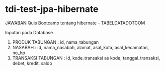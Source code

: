 # tdi-test-jpa-hibernate
JAWABAN Quis Bootcamp tentang hibernate - TABELDATADOTCOM

Inputan pada Database
1. PRODUK TABUNGAN : id, nama_tabungan
2. NASABAH : id, nama_nasabah, alamat, asal_kota, asal_kecamatan, no_hp
3. TRANSAKSI TABUNGAN : id, kode_transaksi as kode, tanggal_transaksi, debet, kredit, saldo
